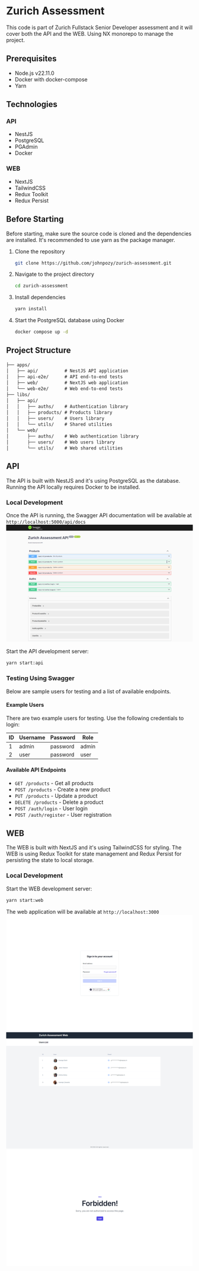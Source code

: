 # Zurich Assessment
This code is part of Zurich Fullstack Senior Developer assessment and it will cover both the API and the WEB. Using NX monorepo to manage the project.

## Prerequisites

- Node.js v22.11.0
- Docker with docker-compose
- Yarn

## Technologies
### API
- NestJS
- PostgreSQL
- PGAdmin
- Docker

### WEB
- NextJS
- TailwindCSS
- Redux Toolkit
- Redux Persist

## Before Starting
Before starting, make sure the source code is cloned and the dependencies are installed. It's recommended to use yarn as the package manager.

1. Clone the repository
    ```bash
    git clone https://github.com/johnpozy/zurich-assessment.git
    ```
2. Navigate to the project directory
    ```bash
    cd zurich-assessment
    ```
3. Install dependencies
    ```bash
    yarn install
    ```
4. Start the PostgreSQL database using Docker
    ```bash
    docker compose up -d
    ```

## Project Structure

```
├── apps/
│   ├── api/          # NestJS API application
│   ├── api-e2e/      # API end-to-end tests
│   ├── web/          # NextJS web application
│   └── web-e2e/      # Web end-to-end tests
├── libs/
│   ├── api/
│   │   ├── auths/    # Authentication library
│   │   ├── products/ # Products library
│   │   ├── users/    # Users library
│   │   └── utils/    # Shared utilities
│   └── web/
│       ├── auths/    # Web authentication library
│       ├── users/    # Web users library
│       └── utils/    # Web shared utilities
```

## API
The API is built with NestJS and it's using PostgreSQL as the database. Running the API locally requires Docker to be installed. 

### Local Development
Once the API is running, the Swagger API documentation will be available at `http://localhost:5000/api/docs`
![alt text](docs/image.png)

Start the API development server:
```bash
yarn start:api
```

### Testing Using Swagger
Below are sample users for testing and a list of available endpoints.

#### Example Users
There are two example users for testing. Use the following credentials to login:

| ID | Username | Password | Role  |
|----|----------|----------|-------|
| 1  | admin    | password | admin |
| 2  | user     | password | user  |

#### Available API Endpoints
- `GET /products` - Get all products
- `POST /products` - Create a new product
- `PUT /products` - Update a product
- `DELETE /products` - Delete a product
- `POST /auth/login` - User login
- `POST /auth/register` - User registration

## WEB
The WEB is built with NextJS and it's using TailwindCSS for styling. The WEB is using Redux Toolkit for state management and Redux Persist for persisting the state to local storage.

### Local Development
Start the WEB development server:
```bash
yarn start:web
```

The web application will be available at `http://localhost:3000`
![alt text](docs/image-1.png)
![alt text](docs/image-2.png)
![alt text](docs/image-3.png)
